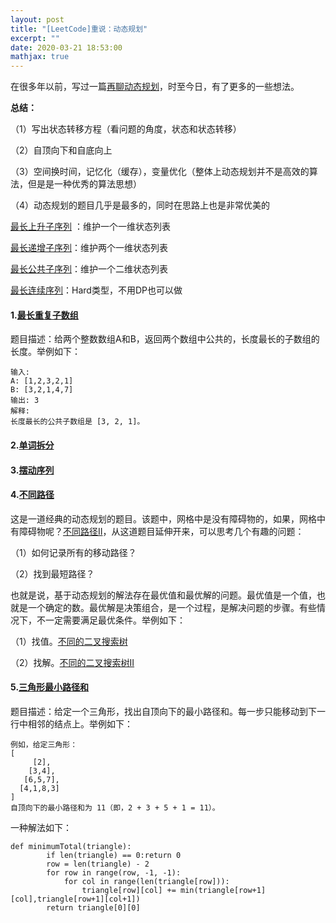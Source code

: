 ```yaml
---
layout: post
title: "[LeetCode]重说：动态规划"
excerpt: ""
date: 2020-03-21 18:53:00
mathjax: true
---
```


在很多年以前，写过一篇[再聊动态规划](https://zhpmatrix.github.io/2016/10/08/dynamic-programming/)，时至今日，有了更多的一些想法。

**总结：**

（1）写出状态转移方程（看问题的角度，状态和状态转移）

（2）自顶向下和自底向上

（3）空间换时间，记忆化（缓存），变量优化（整体上动态规划并不是高效的算法，但是是一种优秀的算法思想）

（4）动态规划的题目几乎是最多的，同时在思路上也是非常优美的

[最长上升子序列](https://leetcode-cn.com/problems/longest-increasing-subsequence/submissions/)
：维护一个一维状态列表

[最长递增子序列](https://leetcode-cn.com/problems/number-of-longest-increasing-subsequence/)：维护两个一维状态列表

[最长公共子序列](https://leetcode-cn.com/problems/longest-common-subsequence/)：维护一个二维状态列表

[最长连续序列](https://leetcode-cn.com/problems/longest-consecutive-sequence/)：Hard类型，不用DP也可以做

#### 1.[最长重复子数组](https://leetcode-cn.com/problems/maximum-length-of-repeated-subarray/)

题目描述：给两个整数数组A和B，返回两个数组中公共的，长度最长的子数组的长度。举例如下：

```
输入:
A: [1,2,3,2,1]
B: [3,2,1,4,7]
输出: 3
解释: 
长度最长的公共子数组是 [3, 2, 1]。
```
#### 2.[单词拆分](https://leetcode-cn.com/problems/word-break/)

#### 3.[摆动序列](https://leetcode-cn.com/problems/wiggle-subsequence/solution/python3-si-lu-qing-xi-de-dong-tai-gui-hua-xiao-bai/)

#### 4.[不同路径](https://leetcode-cn.com/problems/unique-paths/submissions/)

这是一道经典的动态规划的题目。该题中，网格中是没有障碍物的，如果，网格中有障碍物呢？[不同路径II](https://leetcode-cn.com/problems/unique-paths-ii/solution/bu-tong-lu-jing-ii-by-leetcode/)，从这道题目延伸开来，可以思考几个有趣的问题：

（1）如何记录所有的移动路径？

（2）找到最短路径？

也就是说，基于动态规划的解法存在最优值和最优解的问题。最优值是一个值，也就是一个确定的数。最优解是决策组合，是一个过程，是解决问题的步骤。有些情况下，不一定需要满足最优条件。举例如下：

（1）找值。[不同的二叉搜索树](https://leetcode-cn.com/problems/unique-binary-search-trees/)

（2）找解。[不同的二叉搜索树II](https://leetcode-cn.com/problems/unique-binary-search-trees-ii/submissions/)

#### 5.[三角形最小路径和](https://leetcode-cn.com/problems/triangle/)

题目描述：给定一个三角形，找出自顶向下的最小路径和。每一步只能移动到下一行中相邻的结点上。举例如下：

```
例如，给定三角形：
[
     [2],
    [3,4],
   [6,5,7],
  [4,1,8,3]
]
自顶向下的最小路径和为 11（即，2 + 3 + 5 + 1 = 11）。
```
一种解法如下：

```
def minimumTotal(triangle):
        if len(triangle) == 0:return 0
        row = len(triangle) - 2
        for row in range(row, -1, -1):
            for col in range(len(triangle[row])):
                triangle[row][col] += min(triangle[row+1][col],triangle[row+1][col+1])
        return triangle[0][0]
```